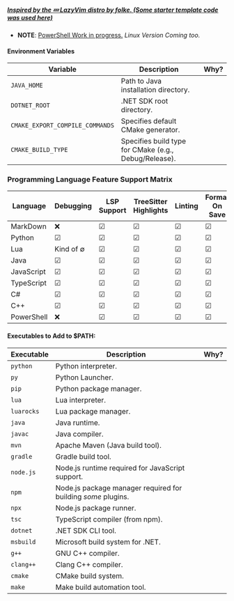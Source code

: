 ##### <u>Inspired by the 💤  [LazyVim](https://github.com/LazyVim/LazyVim) distro by folke. (Some starter template code was used here)</u>

* **NOTE**: <u>PowerShell Work in progress.</u> *Linux Version Coming too.*

#### Environment Variables

| Variable | Description |Why?|
|-------------|------------|------------|
| `JAVA_HOME`         | Path to Java installation directory. ||
| `DOTNET_ROOT`       | .NET SDK root directory. ||
| `CMAKE_EXPORT_COMPILE_COMMANDS`   | Specifies default CMake generator. ||
| `CMAKE_BUILD_TYPE`  | Specifies build type for CMake (e.g., Debug/Release). ||

### Programming Language Feature Support Matrix

| Language | Debugging | LSP Support | TreeSitter Highlights | Linting | Format On Save | Unit Testing |
|----------|----------|----------|----------|----------|----------|----------|
| MarkDown    | &#x274C;   |  &#x2611;    | &#x2611;  |&#x2611;   |&#x2611;   |&#x274C;|
| Python     | &#x2611;  | &#x2611;   | &#x2611;   |&#x2611;   |&#x2611;   |? |
| Lua     | Kind of &#8709;| &#x2611;   | &#x2611;   |&#x2611;   |&#x2611;   |?|
| Java   | &#x2611;   | &#x2611;   | &#x2611;   |&#x2611;   |&#x2611;   |?|
| JavaScript    | &#x2611;   | &#x2611;   | &#x2611;   |&#x2611;   |&#x2611;   |?|
| TypeScript    | &#x2611;   | &#x2611;   | &#x2611;   |&#x2611;   |&#x2611;   |?|
| C#     | &#x2611;   | &#x2611;   | &#x2611;   |&#x2611;   |&#x2611;   |?|
| C++    | &#x2611;   |  &#x2611;    | &#x2611;  |&#x2611;   |&#x2611;   |?|
| PowerShell |  &#x274C;   |  &#x2611;    | &#x2611;  |&#x2611;   |&#x2611;   |&#x274C;|

#### **Executables to Add to $PATH**:

| Executable   | Description |Why?|
|-------------|------------|------------|
| `python`    | Python interpreter. ||
| `py`    | Python Launcher. | |
| `pip`       | Python package manager. ||
| `lua`       | Lua interpreter. ||
| `luarocks`  | Lua package manager. ||
| `java`      | Java runtime. ||
| `javac`     | Java compiler. ||
| `mvn`       | Apache Maven (Java build tool). ||
| `gradle`    | Gradle build tool. ||
| `node.js`      | Node.js runtime required for JavaScript support. ||
| `npm`       | Node.js package manager required for building *some* plugins. ||
| `npx`       | Node.js package runner. ||
| `tsc`       | TypeScript compiler (from npm). ||
| `dotnet`    | .NET SDK CLI tool. ||
| `msbuild`   | Microsoft build system for .NET. ||
| `g++`       | GNU C++ compiler. ||
| `clang++`   | Clang C++ compiler. ||
| `cmake`     | CMake build system. ||
| `make`      | Make build automation tool. ||

